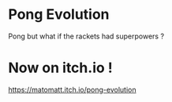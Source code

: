 # Pong Evolution
Pong but what if the rackets had superpowers ?

# Now on itch.io !
https://matomatt.itch.io/pong-evolution 
